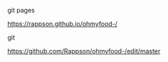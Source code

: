 git pages

https://rappson.github.io/ohmyfood-/


git

https://github.com/Rappson/ohmyfood-/edit/master
